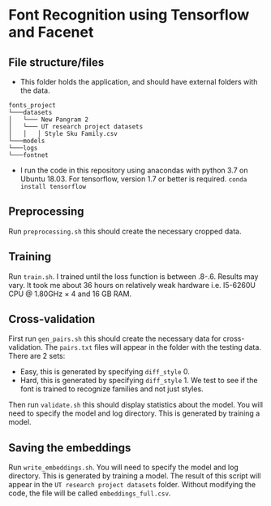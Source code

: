 # Font Recognition using Tensorflow and Facenet


## File structure/files
* This folder holds the application, and should have external folders with the data.

```
fonts_project    
└───datasets
│   └─── New Pangram 2
│   └─── UT research project datasets
│   │   │ Style Sku Family.csv
└───models
└───logs
└───fontnet
```

* I run the code in this repository using anacondas with python 3.7 on Ubuntu 18.03. For tensorflow, version 1.7 or better is required.
`conda install tensorflow`

## Preprocessing 

Run `preprocessing.sh` this should create the necessary cropped data. 

## Training

Run `train.sh`. I trained until the loss function is between .8-.6. Results may vary. It took me about 36 hours on relatively weak hardware i.e. I5-6260U CPU @ 1.80GHz × 4 and 16 GB RAM. 

## Cross-validation


First run `gen_pairs.sh` this should create the necessary data for cross-validation. The `pairs.txt` files will appear in the folder with the testing data. There are 2 sets:
* Easy, this is generated by specifying `diff_style` 0.
* Hard, this is generated by specifying `diff_style` 1. We test to see if the font is trained to recognize families and not just styles.  

Then run `validate.sh` this should display statistics about the model. You will need to specify the model and log directory. This is generated by training a model.


## Saving the embeddings

Run `write_embeddings.sh`.  You will need to specify the model and log directory. This is generated by training a model. The result of this script will appear in the `UT research project datasets` folder. Without modifying the code, the file will be called `embeddings_full.csv`.
